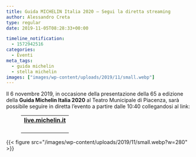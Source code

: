 ```yaml
---
title: Guida MICHELIN Italia 2020 – Segui la diretta streaming
author: Alessandro Creta
type: regular
date: 2019-11-05T08:28:33+00:00

timeline_notification:
  - 1572942516
categories:
  - Eventi
meta_tags:
  - guida michelin
  - stella michelin
images: ["images/wp-content/uploads/2019/11/small.webp"]
---
```

Il 6 novembre 2019, in occasione della presentazione della 65 a edizione della **Guida Michelin Italia 2020** al Teatro Municipale di Piacenza, sarà possibile seguire in diretta l’evento a partire dalle 10:40 collegandosi al link:<figure class="wp-block-table aligncenter">

<table class="">
  <tr>
    <td>
      <a rel="noreferrer noopener" href="http://lulop.com/proxy/375NCTbQYpCxPOgtymnp3thG3VZWvDvBn7ANAphP/aHR0cHM6Ly9saXZlLm1pY2hlbGluLml0Lw==" target="_blank"><strong>live.michelin.it</strong></a><br /><br />
    </td>
  </tr>
</table></figure> 


{{< figure src="/images/wp-content/uploads/2019/11/small.webp?w=280" >}}
